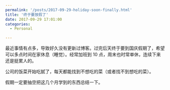 ```yaml
---
permalink: '/posts/2017-09-29-holiday-soon-finally.html'
title: '终于要放假了'
date: 2017-09-29 17:01:00
categories:
  - Personal

---
```





最近事情有点多，导致好久没有更新过博客。过完后天终于要到国庆假期了，希望可以多点时间在家休息（睡觉）。经常加班到 10 点，周末也时常单休，连续下来还是挺累人的。

公司的饭菜开始吃腻了，每天都能找到不想吃的菜（或者找不到想吃的菜）。

假期一定要抽空把这几个月学到的东西总结一下。
